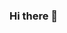### Hi there 👋

<!--
**MayurValte/MayurValte** is a ✨ _special_ ✨ repository because its `README.md` (this file) appears on your GitHub profile.

Here are some ideas to get you started:

- 🔭 I’m looking for contributing in open source projects.
- 🌱 I’m currently learning CPP,Java,Data Structure,Algorithms.
- 👯 I’m looking to collaborate on ...
- 🤔 I’m looking for help with ...
- 💬 Ask me about ...
- 📫 How to reach me:(Mayur Valte)(https://www.linkedin.com/in/mayurvalte9/)
- 😄 Pronouns: ...
- ⚡ Fun fact: ...
-->
